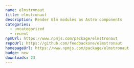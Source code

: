 ```yaml
---
name: elmstronaut
title: elmstronaut
description: Render Elm modules as Astro components
categories:
  - uncategorized
  - recent
npmUrl: https://www.npmjs.com/package/elmstronaut
repoUrl: https://github.com/feedbackone/elmstronaut
homepageUrl: https://www.npmjs.com/package/elmstronaut
badge: new
downloads: 23
---
```

